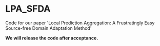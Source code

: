 # LPA_SFDA
Code for our paper 'Local Prediction Aggregation: A Frustratingly Easy Source-free Domain Adaptation Method'

**We will release the code after acceptance.**
